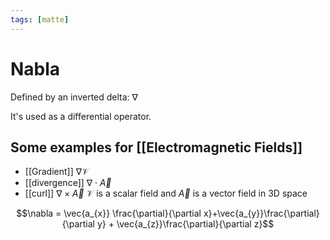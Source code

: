 ```yaml
---
tags: [matte]
---
```

# Nabla
Defined by an inverted delta: $\nabla$

It's used as a differential operator. 

## Some examples for [[Electromagnetic Fields]]
- [[Gradient]] $\nabla \mathcal{V}$
- [[divergence]] $\nabla \cdot \vec{A}$
- [[curl]] $\nabla \times \vec{A}$
$\mathcal{V}$ is a scalar field and $\vec{A}$ is a vector field in 3D space


$$\nabla = \vec{a_{x}} \frac{\partial}{\partial x}+\vec{a_{y}}\frac{\partial}{\partial y} + \vec{a_{z}}\frac{\partial}{\partial z}$$
